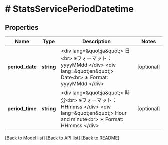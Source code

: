# # StatsServicePeriodDatetime

## Properties

Name | Type | Description | Notes
------------ | ------------- | ------------- | -------------
**period_date** | **string** | &lt;div lang&#x3D;\&quot;ja\&quot;&gt; 日&lt;br&gt; ※フォーマット：yyyyMMdd &lt;/div&gt; &lt;div lang&#x3D;\&quot;en\&quot;&gt; Date&lt;br&gt; ∗ Format: yyyyMMdd &lt;/div&gt; | [optional]
**period_time** | **string** | &lt;div lang&#x3D;\&quot;ja\&quot;&gt; 時分&lt;br&gt; ※フォーマット：HHmmss &lt;/div&gt; &lt;div lang&#x3D;\&quot;en\&quot;&gt; Hour and minute&lt;br&gt; ∗ Format: HHmmss &lt;/div&gt; | [optional]

[[Back to Model list]](../../README.md#models) [[Back to API list]](../../README.md#endpoints) [[Back to README]](../../README.md)
